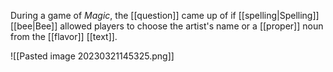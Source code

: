 During a game of *Magic*, the [[question]] came up of if [[spelling|Spelling]] [[bee|Bee]] allowed players to choose the artist's name or a [[proper]] noun from the [[flavor]] [[text]].

![[Pasted image 20230321145325.png]]

